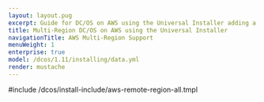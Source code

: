 ```yaml
---
layout: layout.pug
excerpt: Guide for DC/OS on AWS using the Universal Installer adding a remote region.
title: Multi-Region DC/OS on AWS using the Universal Installer
navigationTitle: AWS Multi-Region Support
menuWeight: 1
enterprise: true
model: /dcos/1.11/installing/data.yml
render: mustache
---
```


#include /dcos/install-include/aws-remote-region-all.tmpl